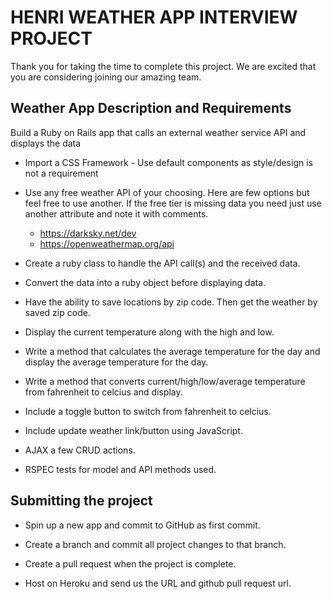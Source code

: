 # HENRI WEATHER APP INTERVIEW PROJECT

Thank you for taking the time to complete this project. We are excited that you are considering joining our amazing team.

## Weather App Description and Requirements

Build a Ruby on Rails app that calls an external weather service API and displays the data

* Import a CSS Framework - Use default components as style/design is not a requirement

* Use any free weather API of your choosing. Here are few options but feel free to use another. If the free tier is missing data you need just use another attribute and note it with comments.
  * https://darksky.net/dev
  * https://openweathermap.org/api

* Create a ruby class to handle the API call(s) and the received data.

* Convert the data into a ruby object before displaying data.

* Have the ability to save locations by zip code. Then get the weather by saved zip code.

* Display the current temperature along with the high and low.

* Write a method that calculates the average temperature for the day and display the average temperature for the day.

* Write a method that converts current/high/low/average temperature from fahrenheit to celcius and display.

* Include a toggle button to switch from fahrenheit to celcius.

* Include update weather link/button using JavaScript.

* AJAX a few CRUD actions.

* RSPEC tests for model and API methods used.


## Submitting the project

* Spin up a new app and commit to GitHub as first commit.

* Create a branch and commit all project changes to that branch.

* Create a pull request when the project is complete.

* Host on Heroku and send us the URL and github pull request url.


